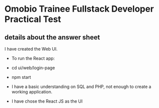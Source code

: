 # Omobio Trainee Fullstack Developer Practical Test

## details about the answer sheet

I have created the Web UI.

- To run the React app:
- cd ui/web/login-page
- npm start

- I have a basic understanding on SQL and PHP, not enough to create a working application.
- I have chose the React JS as the UI
